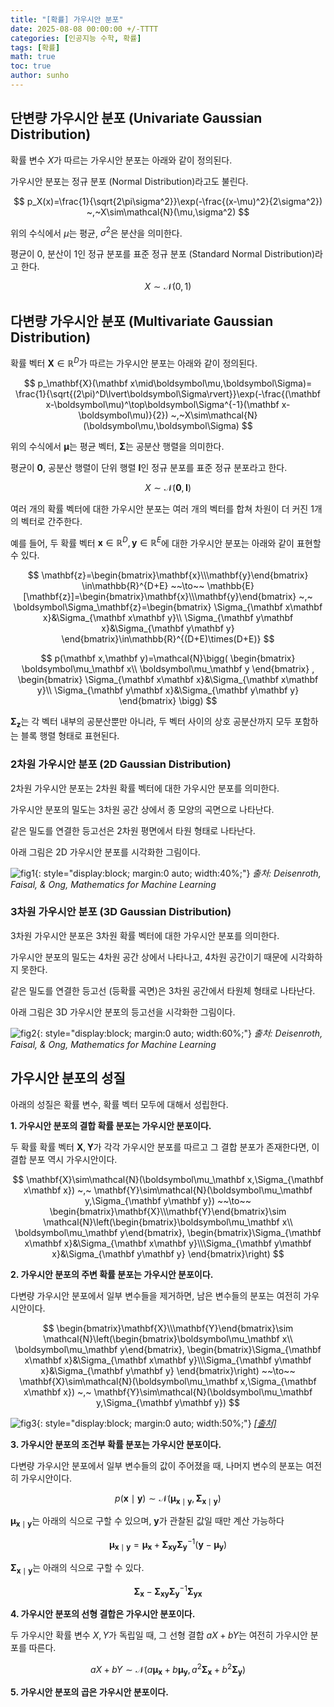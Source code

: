 ```yaml
---
title: "[확률] 가우시안 분포"
date: 2025-08-08 00:00:00 +/-TTTT
categories: [인공지능 수학, 확률]
tags: [확률]
math: true
toc: true
author: sunho
---
```


## 단변량 가우시안 분포 (Univariate Gaussian Distribution)

확률 변수 $X$가 따르는 가우시안 분포는 아래와 같이 정의된다.

가우시안 분포는 정규 분포 (Normal Distribution)라고도 불린다.

$$
p_X(x)=\frac{1}{\sqrt{2\pi\sigma^2}}\exp(-\frac{(x-\mu)^2}{2\sigma^2})
~,~X\sim\mathcal{N}(\mu,\sigma^2)
$$

위의 수식에서 $\mu$는 평균, $\sigma^2$은 분산을 의미한다.

평균이 0, 분산이 1인 정규 분포를 표준 정규 분포 (Standard Normal Distribution)라고 한다.

$$X\sim\mathcal{N}(0,1)$$

## 다변량 가우시안 분포 (Multivariate Gaussian Distribution)

확률 벡터 $\mathbf{X}\in\mathbb{R}^D$가 따르는 가우시안 분포는 아래와 같이 정의된다.

$$
p_\mathbf{X}(\mathbf x\mid\boldsymbol\mu,\boldsymbol\Sigma)=
\frac{1}{\sqrt{(2\pi)^D\lvert\boldsymbol\Sigma\rvert}}\exp(-\frac{(\mathbf x-\boldsymbol\mu)^\top\boldsymbol\Sigma^{-1}(\mathbf x-\boldsymbol\mu)}{2})
~,~X\sim\mathcal{N}(\boldsymbol\mu,\boldsymbol\Sigma)
$$

위의 수식에서 $\boldsymbol\mu$는 평균 벡터, $\boldsymbol\Sigma$는 공분산 행렬을 의미한다.

평균이 $\mathbf0$, 공분산 행렬이 단위 행렬 $\mathbf{I}$인 정규 분포를 표준 정규 분포라고 한다.

$$X\sim\mathcal{N}(\mathbf0,\mathbf{I})$$

여러 개의 확률 벡터에 대한 가우시안 분포는 여러 개의 벡터를 합쳐 차원이 더 커진 1개의 벡터로 간주한다.

예를 들어, 두 확률 벡터 $\mathbf{x}\in\mathbb{R}^{D},\mathbf{y}\in\mathbb{R}^{E}$에 대한 가우시안 분포는 아래와 같이 표현할 수 있다.

$$
\mathbf{z}=\begin{bmatrix}\mathbf{x}\\\mathbf{y}\end{bmatrix}
\in\mathbb{R}^{D+E}
~~\to~~
\mathbb{E}[\mathbf{z}]=\begin{bmatrix}\mathbf{x}\\\mathbf{y}\end{bmatrix}
~,~
\boldsymbol\Sigma_\mathbf{z}=\begin{bmatrix}
\Sigma_{\mathbf x\mathbf x}&\Sigma_{\mathbf x\mathbf y}\\
\Sigma_{\mathbf y\mathbf x}&\Sigma_{\mathbf y\mathbf y}
\end{bmatrix}\in\mathbb{R}^{(D+E)\times(D+E)}
$$

$$
p(\mathbf x,\mathbf y)=\mathcal{N}\bigg(
\begin{bmatrix}
\boldsymbol\mu_\mathbf x\\ \boldsymbol\mu_\mathbf y
\end{bmatrix} ,
\begin{bmatrix}
\Sigma_{\mathbf x\mathbf x}&\Sigma_{\mathbf x\mathbf y}\\
\Sigma_{\mathbf y\mathbf x}&\Sigma_{\mathbf y\mathbf y}
\end{bmatrix}
\bigg)
$$

$\boldsymbol\Sigma_\mathbf{z}$는 각 벡터 내부의 공분산뿐만 아니라, 두 벡터 사이의 상호 공분산까지 모두 포함하는 블록 행렬 형태로 표현된다.

### 2차원 가우시안 분포 (2D Gaussian Distribution)

2차원 가우시안 분포는 2차원 확률 벡터에 대한 가우시안 분포를 의미한다.

가우시안 분포의 밀도는 3차원 공간 상에서 종 모양의 곡면으로 나타난다.

같은 밀도를 연결한 등고선은 2차원 평면에서 타원 형태로 나타난다.

아래 그림은 2D 가우시안 분포를 시각화한 그림이다.

![fig1](mlm/p8-1.png){: style="display:block; margin:0 auto; width:40%;"}
_출처: Deisenroth, Faisal, & Ong, <i>Mathematics for Machine Learning</i>_

### 3차원 가우시안 분포 (3D Gaussian Distribution)

3차원 가우시안 분포은 3차원 확률 벡터에 대한 가우시안 분포를 의미한다.

가우시안 분포의 밀도는 4차원 공간 상에서 나타나고, 4차원 공간이기 때문에 시각화하지 못한다.

같은 밀도를 연결한 등고선 (등확률 곡면)은 3차원 공간에서 타원체 형태로 나타난다.

아래 그림은 3D 가우시안 분포의 등고선을 시각화한 그림이다.

![fig2](mlm/p8-2.png){: style="display:block; margin:0 auto; width:60%;"}
_출처: Deisenroth, Faisal, & Ong, <i>Mathematics for Machine Learning</i>_

## 가우시안 분포의 성질

아래의 성질은 확률 변수, 확률 벡터 모두에 대해서 성립한다.

**1. 가우시안 분포의 결합 확률 분포는 가우시안 분포이다.**

두 확률 확률 벡터 $\mathbf X, \mathbf Y$가 각각 가우시안 분포를 따르고 그 결합 분포가 존재한다면, 이 결합 분포 역시 가우시안이다.

$$
\mathbf{X}\sim\mathcal{N}(\boldsymbol\mu_\mathbf x,\Sigma_{\mathbf x\mathbf x})
~,~
\mathbf{Y}\sim\mathcal{N}(\boldsymbol\mu_\mathbf y,\Sigma_{\mathbf y\mathbf y})
~~\to~~
\begin{bmatrix}\mathbf{X}\\\mathbf{Y}\end{bmatrix}\sim
\mathcal{N}\left(\begin{bmatrix}\boldsymbol\mu_\mathbf x\\ \boldsymbol\mu_\mathbf y\end{bmatrix},
\begin{bmatrix}\Sigma_{\mathbf x\mathbf x}&\Sigma_{\mathbf x\mathbf y}\\\Sigma_{\mathbf y\mathbf x}&\Sigma_{\mathbf y\mathbf y}
\end{bmatrix}\right)
$$

**2. 가우시안 분포의 주변 확률 분포는 가우시안 분포이다.**

다변량 가우시안 분포에서 일부 변수들을 제거하면, 남은 변수들의 분포는 여전히 가우시안이다.

$$
\begin{bmatrix}\mathbf{X}\\\mathbf{Y}\end{bmatrix}\sim
\mathcal{N}\left(\begin{bmatrix}\boldsymbol\mu_\mathbf x\\ \boldsymbol\mu_\mathbf y\end{bmatrix},
\begin{bmatrix}\Sigma_{\mathbf x\mathbf x}&\Sigma_{\mathbf x\mathbf y}\\\Sigma_{\mathbf y\mathbf x}&\Sigma_{\mathbf y\mathbf y}
\end{bmatrix}\right)
~~\to~~
\mathbf{X}\sim\mathcal{N}(\boldsymbol\mu_\mathbf x,\Sigma_{\mathbf x\mathbf x})
~,~
\mathbf{Y}\sim\mathcal{N}(\boldsymbol\mu_\mathbf y,\Sigma_{\mathbf y\mathbf y})
$$

![fig3](mlm/p8-3.png){: style="display:block; margin:0 auto; width:50%;"}
_[[출처]](https://motion.cs.illinois.edu/RoboticSystems/Probability.html)_

**3. 가우시안 분포의 조건부 확률 분포는 가우시안 분포이다.**

다변량 가우시안 분포에서 일부 변수들의 값이 주어졌을 때, 나머지 변수의 분포는 여전히 가우시안이다.
    
$$
p(\mathbf x\mid\mathbf y)\sim\mathcal{N}(\boldsymbol\mu_{\mathbf x\mid\mathbf y},\boldsymbol\Sigma_{\mathbf x\mid\mathbf y})
$$

$\boldsymbol\mu_{\mathbf x\mid\mathbf y}$는 아래의 식으로 구할 수 있으며, $\mathbf y$가 관찰된 값일 때만 계산 가능하다

$$
\boldsymbol\mu_{\mathbf x\mid\mathbf y}=\boldsymbol\mu_{\mathbf x}
+\boldsymbol\Sigma_{\mathbf x\mathbf y}
\boldsymbol\Sigma_{\mathbf y}^{-1}
(\mathbf y-\boldsymbol\mu_{\mathbf y})
$$

$\boldsymbol\Sigma_{\mathbf x\mid\mathbf y}$는 아래의 식으로 구할 수 있다.

$$
\boldsymbol\Sigma_{\mathbf x}
-\boldsymbol\Sigma_{\mathbf x\mathbf y}
\boldsymbol\Sigma_{\mathbf y}^{-1}
\boldsymbol\Sigma_{\mathbf y\mathbf x}
$$

**4. 가우시안 분포의 선형 결합은 가우시안 분포이다.**

두 가우시안 확률 변수 $X, Y$가 독립일 때, 그 선형 결합 $aX+bY$는 여전히 가우시안 분포를 따른다.
    
$$
aX+bY\sim
\mathcal{N}(a\boldsymbol\mu_\mathbf x+b\boldsymbol\mu_\mathbf y,a^2\boldsymbol\Sigma_\mathbf x+b^2\boldsymbol\Sigma_\mathbf y)
$$
    
**5. 가우시안 분포의 곱은 가우시안 분포이다.**
